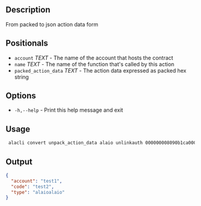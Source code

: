 ## Description

From packed to json action data form

## Positionals

- `account` _TEXT_ - The name of the account that hosts the contract
- `name` _TEXT_ - The name of the function that's called by this action
- `packed_action_data` _TEXT_ - The action data expressed as packed hex string

## Options

- `-h,--help` - Print this help message and exit

## Usage

```sh
 alacli convert unpack_action_data alaio unlinkauth 000000008090b1ca000000000091b1ca000075982aea3055
```

## Output

```json
{
  "account": "test1",
  "code": "test2",
  "type": "alaioalaio"
}
```
